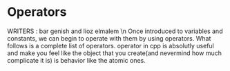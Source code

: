 # Operators
WRITERS : bar genish and lioz elmalem \n
Once introduced to variables and constants, we can begin to operate with them by using operators. What follows is a complete list of operators.
operator in cpp is absolutly useful and make you feel like the object that you create(and nevermind how much complicate it is)
is behavior like the atomic ones.




